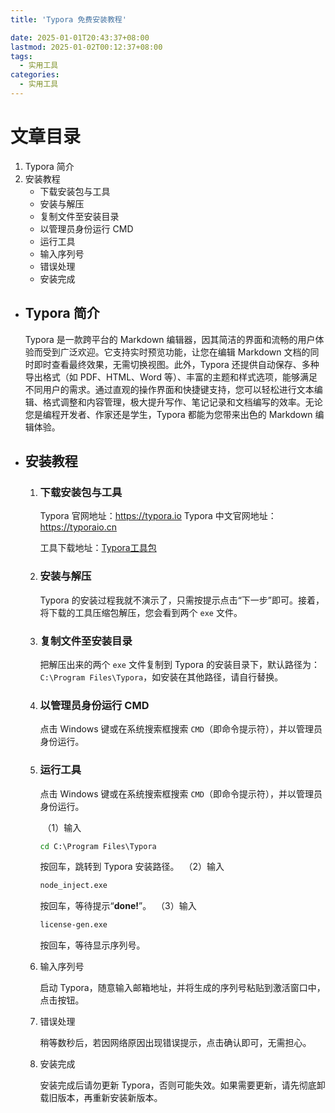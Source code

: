 ```yaml
---
title: 'Typora 免费安装教程'

date: 2025-01-01T20:43:37+08:00
lastmod: 2025-01-02T00:12:37+08:00
tags: 
  - 实用工具
categories:
  - 实用工具
---
```


# 文章目录

1. Typora 简介
2. 安装教程
   - 下载安装包与工具
   - 安装与解压
   - 复制文件至安装目录
   - 以管理员身份运行 CMD
   - 运行工具
   - 输入序列号
   - 错误处理
   - 安装完成

- ## Typora 简介

  Typora 是一款跨平台的 Markdown 编辑器，因其简洁的界面和流畅的用户体验而受到广泛欢迎。它支持实时预览功能，让您在编辑 Markdown 文档的同时即时查看最终效果，无需切换视图。此外，Typora 还提供自动保存、多种导出格式（如 PDF、HTML、Word 等）、丰富的主题和样式选项，能够满足不同用户的需求。通过直观的操作界面和快捷键支持，您可以轻松进行文本编辑、格式调整和内容管理，极大提升写作、笔记记录和文档编写的效率。无论您是编程开发者、作家还是学生，Typora 都能为您带来出色的 Markdown 编辑体验。

- ## 安装教程

  1. ### 下载安装包与工具

     Typora 官网地址：https://typora.io
     Typora 中文官网地址：https://typoraio.cn

     工具下载地址：[Typora工具包](https://pan.xiaoqiu.in/s/zKYuE)

  2. ### 安装与解压

     Typora 的安装过程我就不演示了，只需按提示点击“下一步”即可。接着，将下载的工具压缩包解压，您会看到两个 `exe` 文件。

  3. ### 复制文件至安装目录

     把解压出来的两个 `exe` 文件复制到 Typora 的安装目录下，默认路径为：`C:\Program Files\Typora`，如安装在其他路径，请自行替换。

     

  4. ### 以管理员身份运行 CMD

     点击 Windows 键或在系统搜索框搜索 `CMD`（即命令提示符），并以管理员身份运行。

  5. ### 运行工具

     点击 Windows 键或在系统搜索框搜索 `CMD`（即命令提示符），并以管理员身份运行。

     ​	（1）输入 
  
     ```cmd
     cd C:\Program Files\Typora
     ```

      按回车，跳转到 Typora 安装路径。
     ​	（2）输入 
  
     ```cmd
     node_inject.exe
     ```
  
      按回车，等待提示“**done!**”。
     ​	（3）输入 
  
     ```cmd
     license-gen.exe
     ```
  
      按回车，等待显示序列号。
  
  6. 输入序列号
  
     启动 Typora，随意输入邮箱地址，并将生成的序列号粘贴到激活窗口中，点击按钮。
  
  7. 错误处理
  
     稍等数秒后，若因网络原因出现错误提示，点击确认即可，无需担心。
  
  8. 安装完成
  
     安装完成后请勿更新 Typora，否则可能失效。如果需要更新，请先彻底卸载旧版本，再重新安装新版本。
